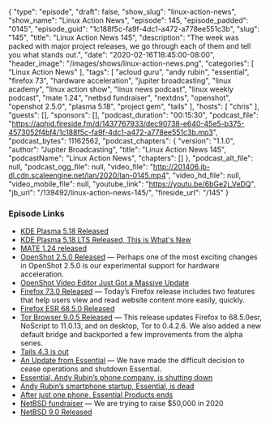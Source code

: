 {
  "type": "episode",
  "draft": false,
  "show_slug": "linux-action-news",
  "show_name": "Linux Action News",
  "episode": 145,
  "episode_padded": "0145",
  "episode_guid": "1c188f5c-fa9f-4dc1-a472-a778ee551c3b",
  "slug": "145",
  "title": "Linux Action News 145",
  "description": "The week was packed with major project releases, we go through each of them and tell you what stands out.",
  "date": "2020-02-16T18:45:00-08:00",
  "header_image": "/images/shows/linux-action-news.png",
  "categories": [
    "Linux Action News"
  ],
  "tags": [
    "acloud guru",
    "andy rubin",
    "essential",
    "firefox 73",
    "hardware acceleration",
    "jupiter broadcasting",
    "linux academy",
    "linux action show",
    "linux news podcast",
    "linux weekly podcast",
    "mate 1.24",
    "netbsd fundraiser",
    "nextdns",
    "openshot",
    "openshot 2.5.0",
    "plasma 5.18",
    "project gem",
    "tails"
  ],
  "hosts": [
    "chris"
  ],
  "guests": [],
  "sponsors": [],
  "podcast_duration": "00:15:30",
  "podcast_file": "https://aphid.fireside.fm/d/1437767933/dec90738-e640-45e5-b375-4573052f4bf4/1c188f5c-fa9f-4dc1-a472-a778ee551c3b.mp3",
  "podcast_bytes": 11162562,
  "podcast_chapters": {
    "version": "1.1.0",
    "author": "Jupiter Broadcasting",
    "title": "Linux Action News 145",
    "podcastName": "Linux Action News",
    "chapters": []
  },
  "podcast_alt_file": null,
  "podcast_ogg_file": null,
  "video_file": "http://201406.jb-dl.cdn.scaleengine.net/lan/2020/lan-0145.mp4",
  "video_hd_file": null,
  "video_mobile_file": null,
  "youtube_link": "https://youtu.be/6bGe2j_VeDQ",
  "jb_url": "/139492/linux-action-news-145/",
  "fireside_url": "/145"
}


### Episode Links

  * [KDE Plasma 5.18 Released](https://kde.org/announcements/plasma-5.18.0 "KDE Plasma 5.18 Released")
  * [KDE Plasma 5.18 LTS Released, This is What's New](https://www.omgubuntu.co.uk/2020/01/kde-plasma-5-18-lts-features "KDE Plasma 5.18 LTS Released, This is What's New")
  * [MATE 1.24 released](https://mate-desktop.org/blog/2020-02-10-mate-1-24-released/ "MATE 1.24 released")
  * [OpenShot 2.5.0 Released](https://www.openshot.org/blog/2020/02/08/openshot-250-released-video-editing-hardware-acceleration/ "OpenShot 2.5.0 Released") — Perhaps one of the most exciting changes in OpenShot 2.5.0 is our experimental support for hardware acceleration.
  * [OpenShot Video Editor Just Got a Massive Update](https://www.omgubuntu.co.uk/2020/02/openshot-2-5-release-install-on-ubuntu "OpenShot Video Editor Just Got a Massive Update")
  * [Firefox 73.0 Released](https://www.mozilla.org/en-US/firefox/73.0/releasenotes/ "Firefox 73.0 Released") — Today’s Firefox release includes two features that help users view and read website content more easily, quickly. 
  * [Firefox ESR 68.5.0 Released](https://www.mozilla.org/en-US/firefox/68.5.0/releasenotes/ "Firefox ESR 68.5.0 Released")
  * [Tor Browser 9.0.5 Released](https://blog.torproject.org/new-release-tor-browser-905 "Tor Browser 9.0.5 Released") — This release updates Firefox to 68.5.0esr, NoScript to 11.0.13, and on desktop, Tor to 0.4.2.6. We also added a new default bridge and backported a few improvements from the alpha series.
  * [Tails 4.3 is out](https://tails.boum.org/news/version_4.3/index.en.html "Tails 4.3 is out")
  * [An Update from Essential](https://www.essential.com/blog/essential-update "An Update from Essential") — We have made the difficult decision to cease operations and shutdown Essential.
  * [Essential, Andy Rubin’s phone company, is shutting down](https://www.theverge.com/2020/2/12/21134985/essential-phone-shutting-down-andy-rubin-startup "Essential, Andy Rubin’s phone company, is shutting down")
  * [Andy Rubin’s smartphone startup, Essential, is dead](https://arstechnica.com/gadgets/2020/02/andy-rubins-smartphone-startup-essential-is-dead/ "Andy Rubin’s smartphone startup, Essential, is dead")
  * [After just one phone, Essential Products ends](https://www.theregister.co.uk/2020/02/13/essential_products_closed/ "After just one phone, Essential Products ends")
  * [NetBSD fundraiser](https://blog.netbsd.org/tnf/entry/fundraising_2020 "NetBSD fundraiser") — We are trying to raise $50,000 in 2020
  * [NetBSD 9.0 Released](https://blog.netbsd.org/tnf/entry/netbsd_9_0_available "NetBSD 9.0 Released")


